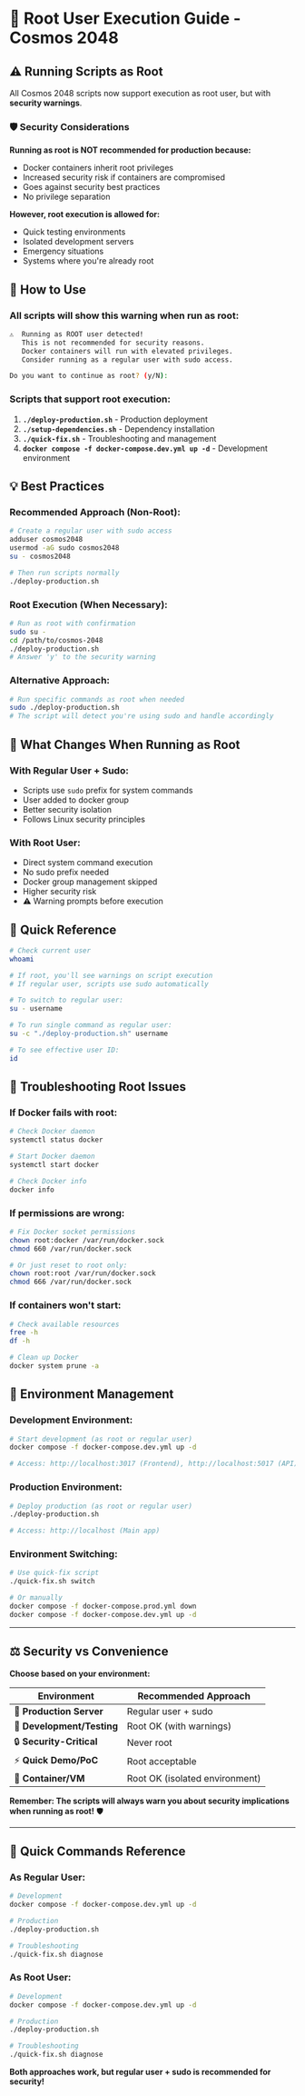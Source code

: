 # 🔐 Root User Execution Guide - Cosmos 2048

## ⚠️ Running Scripts as Root

All Cosmos 2048 scripts now support execution as root user, but with **security warnings**.

### 🛡️ Security Considerations

**Running as root is NOT recommended for production because:**
- Docker containers inherit root privileges
- Increased security risk if containers are compromised  
- Goes against security best practices
- No privilege separation

**However, root execution is allowed for:**
- Quick testing environments
- Isolated development servers
- Emergency situations
- Systems where you're already root

## 🚀 How to Use

### **All scripts will show this warning when run as root:**

```bash
⚠️  Running as ROOT user detected!
   This is not recommended for security reasons.
   Docker containers will run with elevated privileges.
   Consider running as a regular user with sudo access.

Do you want to continue as root? (y/N):
```

### **Scripts that support root execution:**

1. **`./deploy-production.sh`** - Production deployment
2. **`./setup-dependencies.sh`** - Dependency installation
3. **`./quick-fix.sh`** - Troubleshooting and management
4. **`docker compose -f docker-compose.dev.yml up -d`** - Development environment

## 💡 Best Practices

### **Recommended Approach (Non-Root):**
```bash
# Create a regular user with sudo access
adduser cosmos2048
usermod -aG sudo cosmos2048
su - cosmos2048

# Then run scripts normally
./deploy-production.sh
```

### **Root Execution (When Necessary):**
```bash
# Run as root with confirmation
sudo su -
cd /path/to/cosmos-2048
./deploy-production.sh
# Answer 'y' to the security warning
```

### **Alternative Approach:**
```bash
# Run specific commands as root when needed
sudo ./deploy-production.sh
# The script will detect you're using sudo and handle accordingly
```

## 🔄 What Changes When Running as Root

### **With Regular User + Sudo:**
- Scripts use `sudo` prefix for system commands
- User added to docker group
- Better security isolation
- Follows Linux security principles

### **With Root User:**
- Direct system command execution
- No sudo prefix needed
- Docker group management skipped
- Higher security risk
- ⚠️ Warning prompts before execution

## 🎯 Quick Reference

```bash
# Check current user
whoami

# If root, you'll see warnings on script execution
# If regular user, scripts use sudo automatically

# To switch to regular user:
su - username

# To run single command as regular user:
su -c "./deploy-production.sh" username

# To see effective user ID:
id
```

## 🔧 Troubleshooting Root Issues

### **If Docker fails with root:**
```bash
# Check Docker daemon
systemctl status docker

# Start Docker daemon
systemctl start docker

# Check Docker info
docker info
```

### **If permissions are wrong:**
```bash
# Fix Docker socket permissions
chown root:docker /var/run/docker.sock
chmod 660 /var/run/docker.sock

# Or just reset to root only:
chown root:root /var/run/docker.sock
chmod 666 /var/run/docker.sock
```

### **If containers won't start:**
```bash
# Check available resources
free -h
df -h

# Clean up Docker
docker system prune -a
```

## 🎯 Environment Management

### **Development Environment:**
```bash
# Start development (as root or regular user)
docker compose -f docker-compose.dev.yml up -d

# Access: http://localhost:3017 (Frontend), http://localhost:5017 (API)
```

### **Production Environment:**
```bash
# Deploy production (as root or regular user)
./deploy-production.sh

# Access: http://localhost (Main app)
```

### **Environment Switching:**
```bash
# Use quick-fix script
./quick-fix.sh switch

# Or manually
docker compose -f docker-compose.prod.yml down
docker compose -f docker-compose.dev.yml up -d
```

---

## ⚖️ Security vs Convenience

**Choose based on your environment:**

| Environment | Recommended Approach |
|-------------|---------------------|
| 🏢 **Production Server** | Regular user + sudo |
| 🧪 **Development/Testing** | Root OK (with warnings) |  
| 🔒 **Security-Critical** | Never root |
| ⚡ **Quick Demo/PoC** | Root acceptable |
| 🐳 **Container/VM** | Root OK (isolated environment) |

**Remember: The scripts will always warn you about security implications when running as root!** 🛡️

---

## 🚀 Quick Commands Reference

### **As Regular User:**
```bash
# Development
docker compose -f docker-compose.dev.yml up -d

# Production
./deploy-production.sh

# Troubleshooting
./quick-fix.sh diagnose
```

### **As Root User:**
```bash
# Development
docker compose -f docker-compose.dev.yml up -d

# Production
./deploy-production.sh

# Troubleshooting
./quick-fix.sh diagnose
```

**Both approaches work, but regular user + sudo is recommended for security!**